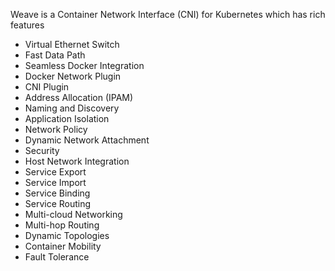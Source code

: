 Weave is a Container Network Interface (CNI) for Kubernetes which has rich features

- Virtual Ethernet Switch
- Fast Data Path
- Seamless Docker Integration
- Docker Network Plugin
- CNI Plugin
- Address Allocation (IPAM)
- Naming and Discovery
- Application Isolation
- Network Policy
- Dynamic Network Attachment
- Security
- Host Network Integration
- Service Export
- Service Import
- Service Binding
- Service Routing
- Multi-cloud Networking
- Multi-hop Routing
- Dynamic Topologies
- Container Mobility
- Fault Tolerance

